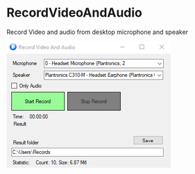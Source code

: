 # RecordVideoAndAudio
Record Video and audio from desktop microphone and speaker 


![img](doc/form.jpg)
